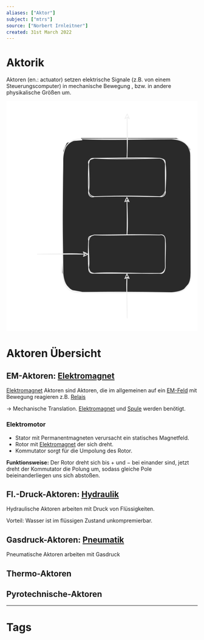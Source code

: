 ```yaml
---
aliases: ["Aktor"]
subject: ["mtrs"]
source: ["Norbert Irnleitner"]
created: 31st March 2022
---
```


# Aktorik
Aktoren (en.: actuator) setzen elektrische Signale (z.B. von einem Steuerungscomputer) in mechanische Bewegung , bzw. in andere physikalische Größen um.

![Aktor_BSB](assets/Aktor_BSB.svg)

# Aktoren Übersicht

## EM-Aktoren: [Elektromagnet](../physik/Elektromagnet.md)

[Elektromagnet](../physik/Elektromagnet.md) Aktoren sind Aktoren, die im allgemeinen auf ein [EM-Feld](../physik/Elektromagnetische%20Wellen.md)  mit Bewegung reagieren z.B. [Relais](Relais.md)

$\rightarrow$ Mechanische Translation. [Elektromagnet](../physik/Elektromagnet.md) und [Spule](../hwe/Induktivitäten.md) werden benötigt.

### Elektromotor
- Stator mit Permanentmagneten verursacht ein statisches Magnetfeld.
- Rotor mit [Elektromagnet](../physik/Elektromagnet.md) der sich dreht.
- Kommutator sorgt für die Umpolung des Rotor.

**Funktionsweise:** Der Rotor dreht sich bis $+$ und $-$ bei einander sind, jetzt dreht der Kommutator die Polung um, sodass gleiche Pole beieinanderliegen uns sich abstoßen.


## Fl.-Druck-Aktoren: [Hydraulik](Hydraulik.md)

Hydraulische Aktoren arbeiten mit Druck von Flüssigkeiten.

Vorteil: Wasser ist im flüssigen Zustand unkompremierbar.

## Gasdruck-Aktoren: [Pneumatik](Pneumatik.md)

Pneumatische Aktoren arbeiten mit Gasdruck

## Thermo-Aktoren

## Pyrotechnische-Aktoren

---

# Tags
